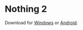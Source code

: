 # Nothing 2
Download for [Windows](https://onedrive.live.com/download?cid=6AEB0DA011C539BF&resid=6AEB0DA011C539BF%212453&authkey=AKaz2TB9zzdgAJg) or [Android](https://onedrive.live.com/download?cid=6AEB0DA011C539BF&resid=6AEB0DA011C539BF%2153953&authkey=AO3BX-CNR5RWxCI).
